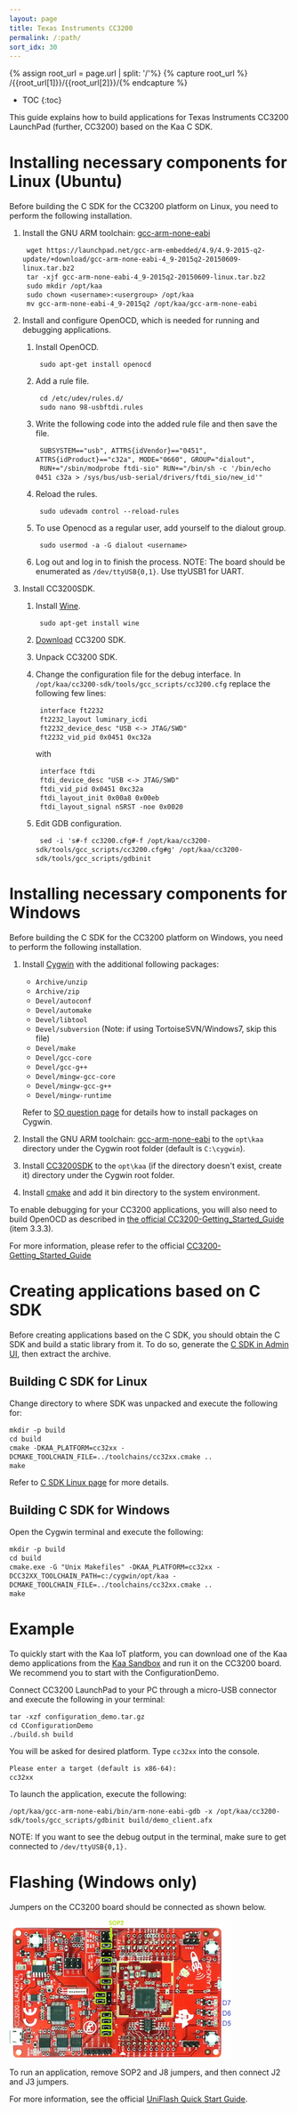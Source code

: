```yaml
---
layout: page
title: Texas Instruments CC3200
permalink: /:path/
sort_idx: 30
---
```


{% assign root_url = page.url | split: '/'%}
{% capture root_url  %} /{{root_url[1]}}/{{root_url[2]}}/{% endcapture %}

* TOC
{:toc}

This guide explains how to build applications for Texas Instruments CC3200 LaunchPad (further, CC3200) based on the Kaa C SDK.

# Installing necessary components for Linux (Ubuntu)

Before building the C SDK for the CC3200 platform on Linux, you need to perform the following installation.

1. Install the GNU ARM toolchain: [gcc-arm-none-eabi](https://launchpad.net/gcc-arm-embedded)

        wget https://launchpad.net/gcc-arm-embedded/4.9/4.9-2015-q2-update/+download/gcc-arm-none-eabi-4_9-2015q2-20150609-linux.tar.bz2
        tar -xjf gcc-arm-none-eabi-4_9-2015q2-20150609-linux.tar.bz2
        sudo mkdir /opt/kaa
        sudo chown <username>:<usergroup> /opt/kaa
        mv gcc-arm-none-eabi-4_9-2015q2 /opt/kaa/gcc-arm-none-eabi
1. Install and configure OpenOCD, which is needed for running and debugging applications.
    1. Install OpenOCD.

            sudo apt-get install openocd
    1. Add a rule file.

            cd /etc/udev/rules.d/
            sudo nano 98-usbftdi.rules
    1. Write the following code into the added rule file and then save the file.

            SUBSYSTEM=="usb", ATTRS{idVendor}=="0451", ATTRS{idProduct}=="c32a", MODE="0660", GROUP="dialout",
            RUN+="/sbin/modprobe ftdi-sio" RUN+="/bin/sh -c '/bin/echo 0451 c32a > /sys/bus/usb-serial/drivers/ftdi_sio/new_id'"
    1. Reload the rules.

            sudo udevadm control --reload-rules
    1. To use Openocd as a regular user, add yourself to the dialout group.

            sudo usermod -a -G dialout <username>
    1. Log out and log in to finish the process.
    NOTE: The board should be enumerated as `/dev/ttyUSB{0,1}`. Use ttyUSB1 for UART.
1. Install CC3200SDK.
    1. Install [Wine](https://www.winehq.org/).

            sudo apt-get install wine
    1. [Download](http://www.ti.com/tool/cc3200sdk) CC3200 SDK.
    1. Unpack CC3200 SDK.
    1. Change the configuration file for the debug interface.
        In `/opt/kaa/cc3200-sdk/tools/gcc_scripts/cc3200.cfg` replace the following few lines:

            interface ft2232
            ft2232_layout luminary_icdi
            ft2232_device_desc "USB <-> JTAG/SWD"
            ft2232_vid_pid 0x0451 0xc32a

        with

            interface ftdi
            ftdi_device_desc "USB <-> JTAG/SWD"
            ftdi_vid_pid 0x0451 0xc32a
            ftdi_layout_init 0x00a8 0x00eb
            ftdi_layout_signal nSRST -noe 0x0020
    1. Edit GDB configuration.

            sed -i 's#-f cc3200.cfg#-f /opt/kaa/cc3200-sdk/tools/gcc_scripts/cc3200.cfg#g' /opt/kaa/cc3200-sdk/tools/gcc_scripts/gdbinit


# Installing necessary components for Windows

Before building the C SDK for the CC3200 platform on Windows, you need to perform the following installation.

1. Install [Cygwin](https://www.cygwin.com/) with the additional following packages:
    * `Archive/unzip`
    * `Archive/zip`
    * `Devel/autoconf`
    * `Devel/automake`
    * `Devel/libtool`
    * `Devel/subversion` (Note: if using TortoiseSVN/Windows7, skip this file)
    * `Devel/make`
    * `Devel/gcc-core`
    * `Devel/gcc-g++`
    * `Devel/mingw-gcc-core`
    * `Devel/mingw-gcc-g++`
    * `Devel/mingw-runtime`


    Refer to [SO question page](http://superuser.com/questions/304541/how-to-install-new-packages-on-cygwin) for details how to install packages on Cygwin.
1. Install the GNU ARM toolchain: [gcc-arm-none-eabi](https://launchpad.net/gcc-arm-embedded) to the `opt\kaa` directory under the Cygwin root folder (default is `C:\cygwin`).
1. Install [CC3200SDK](http://www.ti.com/tool/cc3200sdk) to the `opt\kaa` (if the directory doesn't exist, create it) directory under the Cygwin root folder.
1. Install [cmake](http://www.cmake.org/) and add it bin directory to the system environment.

To enable debugging for your CC3200 applications, you will also need to build OpenOCD as described in [the official CC3200-Getting_Started_Guide][cc3200-getting-started-guide] (item 3.3.3).

For more information, please refer to the official [CC3200-Getting_Started_Guide][cc3200-getting-started-guide]

[cc3200-getting-started-guide]: http://www.ti.com/lit/ug/swru376d/swru376d.pdf

# Creating applications based on C SDK

Before creating applications based on the C SDK, you should obtain the C SDK and build a static library from it. To do so, generate the [C SDK in Admin UI]({{root_url}}/Administration-guide/Tenants-and-applications-management/#generating-endpoint-sdk), then extract the archive.

## Building C SDK for Linux

Change directory to where SDK was unpacked and execute the following for:

```
mkdir -p build
cd build
cmake -DKAA_PLATFORM=cc32xx -DCMAKE_TOOLCHAIN_FILE=../toolchains/cc32xx.cmake ..
make
```

Refer to [C SDK Linux page]({{root_url}}/Programming-guide/Using-Kaa-endpoint-SDKs/C/SDK-Linux/) for more details.

## Building C SDK for Windows

Open the Cygwin terminal and execute the following:

```
mkdir -p build
cd build
cmake.exe -G "Unix Makefiles" -DKAA_PLATFORM=cc32xx -DCC32XX_TOOLCHAIN_PATH=c:/cygwin/opt/kaa -DCMAKE_TOOLCHAIN_FILE=../toolchains/cc32xx.cmake ..
make
```

# Example

To quickly start with the Kaa IoT platform, you can download one of the Kaa demo applications from the [Kaa Sandbox]({{root_url}}/Getting-started/) and run it on the CC3200 board. We recommend you to start with the ConfigurationDemo.

Connect CC3200 LaunchPad to your PC through a micro-USB connector and execute the following in your terminal:

```
tar -xzf configuration_demo.tar.gz
cd CConfigurationDemo
./build.sh build
```

You will be asked for desired platform. Type `cc32xx` into the console.

```
Please enter a target (default is x86-64):
cc32xx
```

To launch the application, execute the following:

```
/opt/kaa/gcc-arm-none-eabi/bin/arm-none-eabi-gdb -x /opt/kaa/cc3200-sdk/tools/gcc_scripts/gdbinit build/demo_client.afx
```

NOTE: If you want to see the debug output in the terminal, make sure to get connected to `/dev/ttyUSB{0,1}.`

# Flashing (Windows only)

Jumpers on the CC3200 board should be connected as shown below.

![Jumpers](attach/jumpers_debug_mode_400.png)

To run an application, remove SOP2 and J8 jumpers, and then connect J2 and J3 jumpers.

For more information, see the official [UniFlash Quick Start Guide](http://processors.wiki.ti.com/index.php/CC31xx_%26_CC32xx_UniFlash_Quick_Start_Guide).
